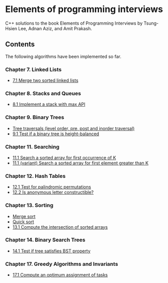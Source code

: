 # Elements of programming interviews

C++ solutions to the book Elements of Programming Interviews by Tsung-Hsien Lee, 
Adnan Aziz, and Amit Prakash. 

## Contents

The following algorithms have been implemented so far.

### Chapter 7. Linked Lists

- [7.1 Merge two sorted linked lists](src/linkedlist/linkedlist.h)

### Chapter 8. Stacks and Queues

- [8.1 Implement a stack with max API](src/stack/stack_max.h)

### Chapter 9. Binary Trees

- [Tree traversals (level order, pre, post and inorder traversal)](src/tree/binary_tree.h)
- [9.1 Test if a binary tree is height-balanced](src/tree/binary_tree.h)

### Chapter 11. Searching

- [11.1 Search a sorted array for first occurrence of K](src/searching/search.h)
- [11.1 (variant) Search a sorted array for first element greater than K](src/searching/search.h)

### Chapter 12. Hash Tables

- [12.1 Test for palindromic permutations](src/hashtable/hashtable.cpp)
- [12.2 Is anonymous letter constructible?](src/hashtable/hashtable.cpp)

### Chapter 13. Sorting
- [Merge sort](src/sorting/sorting.h)
- [Quick sort](src/sorting/sorting.h)
- [13.1 Compute the intersection of sorted arrays](src/sorting/sorting.h)

### Chapter 14. Binary Search Trees
- [14.1 Test if tree satisfies BST property](src/tree/binary_tree.h)

### Chapter 17. Greedy Algorithms and Invariants
- [17.1 Compute an optimum assignment of tasks](src/greedy/greedy.cpp)